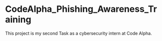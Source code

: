 # CodeAlpha_Phishing_Awareness_Training
This project is my second Task as a cybersecurity intern at Code Alpha. 
